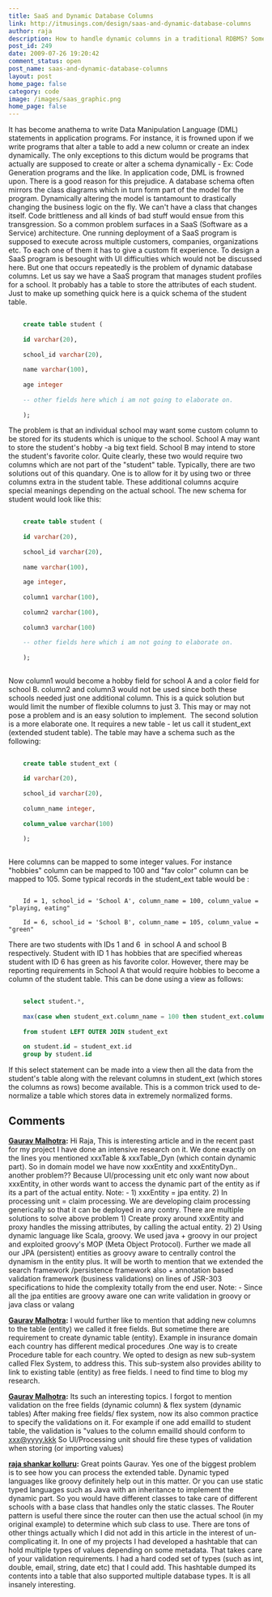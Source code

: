 ```yaml
---
title: SaaS and Dynamic Database Columns
link: http://itmusings.com/design/saas-and-dynamic-database-columns
author: raja
description: How to handle dynamic columns in a traditional RDBMS? Some of these arguments become obsolete in NoSQL DBs but the pattern is still interesting
post_id: 249
date: 2009-07-26 19:20:42
comment_status: open
post_name: saas-and-dynamic-database-columns
layout: post
home_page: false
category: code
image: /images/saas_graphic.png
home_page: false
---
```



It has become anathema to write Data Manipulation Language (DML) statements in application programs. For instance, it is frowned upon if we write programs that alter a table to add a new column or create an index dynamically. The only exceptions to this dictum would be programs that actually are supposed to create or alter a schema dynamically - Ex: Code Generation programs and the like. In application code, DML is frowned upon.  There is a good reason for this prejudice.  A database schema often mirrors the class diagrams which in turn form part of the model for the program. Dynamically altering the model is tantamount to drastically changing the business logic on the fly. We can't have a class that changes itself. Code brittleness and all kinds of bad stuff would ensue from this transgression. So a common problem surfaces in a SaaS (Software as a Service) architecture. One running deployment of a SaaS program is supposed to execute across multiple customers, companies, organizations etc. To each one of them it has to give a custom fit experience. To design a SaaS program is besought with UI difficulties which would not be discussed here. But one that occurs repeatedly is the problem of dynamic database columns. Let us say we have a SaaS program that manages student profiles for a school. It probably has a table to store the attributes of each student. Just to make up something quick here is a quick schema of the student table. 
```sql   
    
    create table student (
    
    id varchar(20),
    
    school_id varchar(20),
    
    name varchar(100),
    
    age integer
    
    -- other fields here which i am not going to elaborate on. 
    
    );
```   

The problem is that an individual school may want some custom column to be stored for its students which is unique to the school. School A may want to store the student's hobby -a big text field. School B may intend to store the student's favorite color. Quite clearly, these two would require two columns which are not part of the "student" table. Typically, there are two solutions out of this quandary. One is to allow for it by using two or three columns extra in the student table. These additional columns acquire special meanings depending on the actual school. The new schema for student would look like this: 
```sql   
    
    create table student (
    
    id varchar(20),
    
    school_id varchar(20),
    
    name varchar(100),
    
    age integer,
    
    column1 varchar(100),
    
    column2 varchar(100),
    
    column3 varchar(100)
    
    -- other fields here which i am not going to elaborate on. 
    
    );
    
```
Now column1 would become a hobby field for school A and a color field for school B. column2 and column3 would not be used since both these schools needed just one additional column. This is a quick solution but would limit the number of flexible columns to just 3. This may or may not pose a problem and is an easy solution to implement.  The second solution is a more elaborate one. It requires a new table - let us call it student_ext (extended student table). The table may have a schema such as the following: 
```sql   
    
    create table student_ext (
    
    id varchar(20),
    
    school_id varchar(20),
    
    column_name integer,
    
    column_value varchar(100)
    
    );
    
```
Here columns can be mapped to some integer values. For instance "hobbies" column can be mapped to 100 and "fav color" column can be mapped to 105. Some typical records in the student_ext table would be : 
```   
    
    Id = 1, school_id = 'School A', column_name = 100, column_value = "playing, eating"
    
    Id = 6, school_id = 'School B', column_name = 105, column_value = "green"
```    

There are two students with IDs 1 and 6  in school A and school B respectively. Student with ID 1 has hobbies that are specified whereas student with ID 6 has green as his favorite color. However, there may be reporting requirements in School A that would require hobbies to become a column of the student table. This can be done using a view as follows: 
```sql    
    
    select student.*,
    
    max(case when student_ext.column_name = 100 then student_ext.column_value else '' end) as hobbies 
    
    from student LEFT OUTER JOIN student_ext
    
    on student.id = student_ext.id 
    group by student.id
```    

If this select statement can be made into a view then all the data from the student's table along with the relevant columns in student_ext (which stores the columns as rows) become available. This is a common trick used to de-normalize a table which stores data in extremely normalized forms.

## Comments

**[Gaurav Malhotra](#1610 "2009-08-01 15:35:30"):** Hi Raja, This is interesting article and in the recent past for my project I have done an intensive research on it. We done exactly on the lines you mentioned xxxTable & xxxTable_Dyn (which contain dynamic part). So in domain model we have now xxxEntity and xxxEntityDyn.. another problem?? Because UI/processing unit etc only want now about xxxEntity, in other words want to access the dynamic part of the entity as if its a part of the actual entity. Note: - 1) xxxEntity = jpa entity. 2) In processing unit = claim processing. We are developing claim processing generically so that it can be deployed in any contry. There are multiple solutions to solve above problem 1) Create proxy around xxxEntity and proxy handles the missing attributes, by calling the actual entity. 2) 2) Using dynamic language like Scala, groovy. We used java + groovy in our project and exploited groovy's MOP (Meta Object Protocol). Further we made all our JPA (persistent) entities as groovy aware to centrally control the dynamism in the entity plus. It will be worth to mention that we extended the search framework /persistence framework also + annotation based validation framework (business validations) on lines of JSR-303 specifications to hide the complexity totally from the end user. Note: - Since all the jpa entities are groovy aware one can write validation in groovy or java class or valang

**[Gaurav Malhotra](#1611 "2009-08-01 15:53:23"):** I would further like to mention that adding new columns to the table (entity) we called it free fields. But sometime there are requirement to create dynamic table (entity). Example in insurance domain each country has different medical procedures .One way is to create Procedure table for each country. We opted to design as new sub-system called Flex System, to address this. This sub-system also provides ability to link to existing table (entity) as free fields. I need to find time to blog my research.

**[Gaurav Malhotra](#1612 "2009-08-01 16:06:27"):** Its such an interesting topics. I forgot to mention validation on the free fields (dynamic column) & flex system (dynamic tables) After making free fields/ flex system, now its also common practice to specify the validations on it. For example if one add emailId to student table, the validation is "values to the column emailId should conform to xxx@yyyy.kkk So UI/Processing unit should fire these types of validation when storing (or importing values)

**[raja shankar kolluru](#1613 "2009-08-01 18:38:10"):** Great points Gaurav. Yes one of the biggest problem is to see how you can process the extended table. Dynamic typed languages like groovy definitely help out in this matter. Or you can use static typed languages such as Java with an inheritance to implement the dynamic part. So you would have different classes to take care of different schools with a base class that handles only the static classes. The Router pattern is useful there since the router can then use the actual school (in my original example) to determine which sub class to use. There are tons of other things actually which I did not add in this article in the interest of un-complicating it. In one of my projects I had developed a hashtable that can hold multiple types of values depending on some metadata. That takes care of your validation requirements. I had a hard coded set of types (such as int, double, email, string, date etc) that I could add. This hashtable dumped its contents into a table that also supported multiple database types. It is all insanely interesting.

